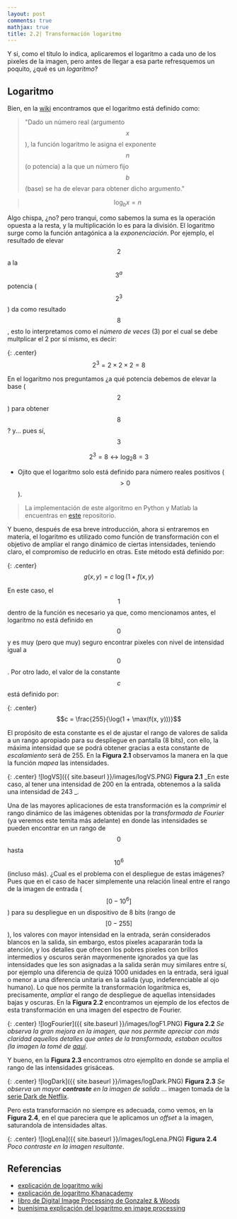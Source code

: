 ```yaml
---
layout: post
comments: true
mathjax: true
title: 2.2| Transformación logaritmo
---
```

Y si, como el título lo indica, aplicaremos el logaritmo a cada uno de los pixeles de la imagen, pero antes de llegar a esa parte refresquemos un poquito, ¿qué es un _logaritmo_?

## Logaritmo

Bien, en la [wiki](https://es.wikipedia.org/wiki/Logaritmo) encontramos que el logaritmo está definido como:
>"Dado un número real (argumento $$x$$), la función logaritmo le asigna el exponente $$n$$ (o potencia) a la que un número fijo $$b$$ (base) se ha de elevar para obtener dicho argumento."

>$$\log_{b}x = n$$

Algo chispa, ¿no? pero tranqui, como sabemos la suma es la operación opuesta a la resta, y la multiplicación lo es para la división. El logaritmo surge como la función antagónica a la _exponenciación_. 
Por ejemplo, el resultado de elevar $$2$$ a la $$3^{a}$$ potencia ($$2^{3}$$) da como resultado $$8$$, esto lo interpretamos como el _número de veces_ (3) por el cual se debe multplicar el 2 por sí mismo, es decir:

{: .center} 
$$2^{3} = 2 \times 2 \times 2 = 8$$

En el logaritmo nos preguntamos ¿a qué potencia debemos de elevar la base ($$2$$) para obtener $$8$$? y... pues sí, $$3$$

$$2^{3} = 8 \longleftrightarrow \log_{2}8 = 3$$

* Ojito que el logaritmo solo está definido para número reales positivos ($$>0$$).

> La implementación de este algoritmo en Python y Matlab la encuentras en [este](https://github.com/BryanMed/Procesamiento-de-imagen/tree/master/2.2%20logaritmo) repositorio.

Y bueno, después de esa breve introducción, ahora si entraremos en materia, el logaritmo es utilizado como función de transformación con el objetivo de ampliar el rango dinámico de ciertas intensidades, teniendo claro, el compromiso de reducirlo en otras. Este método está definido por:

{: .center}
$$g(x, y) = c \: \log(1 + f(x, y)$$

En este caso, el $$1$$ dentro de la función es necesario ya que, como mencionamos antes, el logaritmo no está definido en $$0$$ y es muy (pero que muy) seguro encontrar pixeles con nivel de intensidad igual a $$0$$. Por otro lado, el valor de la constante $$c$$ está definido por:

{: .center}
$$c = \frac{255}{\log(1 + \max(f(x, y)))}$$

El propósito de esta constante es el de ajustar el rango de valores de salida a un rango apropiado para su despliegue en pantalla (8 bits), con ello, la máxima intensidad que se podrá obtener gracias a esta constante de _escalamiento_ será de 255. En la __Figura 2.1__ observamos la manera en la que la función _mapea_ las intensidades.

{: .center}
![logVS]({{ site.baseurl }}/images/logVS.PNG)
 __Figura 2.1__ _En este caso, al tener una intensidad de 200 en la entrada, obtenemos a la salida una intensidad de 243 _.

Una de las mayores aplicaciones de esta transformación es la _comprimir_ el rango dinámico de las imágenes obtenidas por la _transformada de Fourier_ (ya veremos este temita más adelante) en donde las intensidades se pueden encontrar en un rango de $$0$$ hasta $$10^{6}$$ (incluso más). ¿Cual es el problema con el despliegue de estas imágenes? Pues que en el caso de hacer simplemente una relación lineal entre el rango de la imagen de entrada ($$[0 - 10^{6}]$$) para su despliegue en un dispositivo de 8 bits (rango de $$[0 - 255]$$), los valores con mayor intensidad en la entrada, serán considerados blancos en la salida, sin embargo, estos pixeles acapararán toda la atención, y los detalles que ofrecen los pobres pixeles con brillos intermedios y oscuros serán mayormenente ignorados ya que las intensidades que les son asignadas a la salida serán muy similares entre sí, por ejemplo una diferencia de quizá 1000 unidades en la entrada, será igual o menor a una diferencia unitaria en la salida (yup, indeferenciable al ojo humano). Lo que nos permite la transformación logarítmica es, precisamente, _ampliar_ el rango de despliegue de aquellas intensidades bajas y oscuras. En la __Figura 2.2__ encontramos un ejemplo de los efectos de esta transformación en una imagen del espectro de Fourier.

{: .center}
![logFourier]({{ site.baseurl }}/images/logF1.PNG)
 __Figura 2.2__ _Se observa la gran mejora en la imagen, que nos permite apreciar con más claridad aquellos detalles que antes de la transformada, estaban ocultos (la imagen la tomé de [aquí](http://www.cs.uregina.ca/Links/class-info/425-nova/Lab5/index.html
)_.

Y bueno, en la __Figura 2.3__ encontramos otro ejemplito en donde se amplia el rango de las intensidades grisáceas.

{: .center}
![logDark]({{ site.baseurl }}/images/logDark.PNG)
 __Figura 2.3__ _Se observa un mayor __contraste__ en la imagen de salida_ ... imagen tomada de la [serie Dark de Netflix](https://www.netflix.com/mx/title/80100172).
 
 Pero esta transformación no siempre es adecuada, como vemos, en la __Figura 2.4__, en el que pareciera que le aplicamos un _offset_ a la imagen, saturandola de intensidades altas.

{: .center}
![logLena]({{ site.baseurl }}/images/logLena.PNG)
 __Figura 2.4__ _Poco contraste en la imagen resultante_.


  

## Referencias

* [explicación de logaritmo wiki](https://es.wikipedia.org/wiki/Logaritmo)
* [explicación de logaritmo Khanacademy](https://es.khanacademy.org/math/algebra2/exponential-and-logarithmic-functions/introduction-to-logarithms/a/intro-to-logarithms)
* [libro de Digital Image Processing de Gonzalez & Woods](https://www.amazon.com/Digital-Image-Processing-Rafael-Gonzalez/dp/0133356728)
* [buenísima explicación del logaritmo en image processing](https://homepages.inf.ed.ac.uk/rbf/HIPR2/pixlog.htm)



